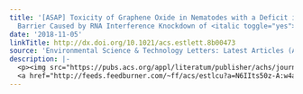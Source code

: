 ```yaml
---
title: '[ASAP] Toxicity of Graphene Oxide in Nematodes with a Deficit in the Epidermal
  Barrier Caused by RNA Interference Knockdown of <italic toggle="yes">unc-52</italic>'
date: '2018-11-05'
linkTitle: http://dx.doi.org/10.1021/acs.estlett.8b00473
source: 'Environmental Science & Technology Letters: Latest Articles (ACS Publications)'
description: |-
  <p><img src="https://pubs.acs.org/appl/literatum/publisher/achs/journals/content/estlcu/0/estlcu.ahead-of-print/acs.estlett.8b00473/20181103/images/medium/ez-2018-00473a_0005.gif" alt="TOC Graphic"/></p><div><cite>Environmental Science & Technology Letters</cite></div><div>DOI: 10.1021/acs.estlett.8b00473</div><div class="feedflare">
  <a href="http://feeds.feedburner.com/~ff/acs/estlcu?a=N6IIts50z-A:w4ais26_ToQ:yIl2AUoC8zA"><img src="http://feeds.feedburner.com/~ff/acs/estlcu?d=yIl2AUoC8zA" borde
---
```

